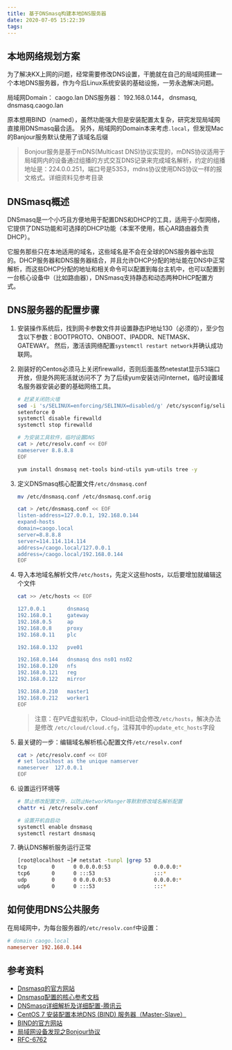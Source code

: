 ```yaml
---
title: 基于DNSmasq构建本地DNS服务器
date: 2020-07-05 15:22:39
tags:
---
```


## 本地网络规划方案

为了解决KX上网的问题，经常需要修改DNS设置，干脆就在自己的局域网搭建一个本地DNS服务器，作为今后Linux系统安装的基础设施，一劳永逸解决问题。

局域网Domain：  caogo.lan
DNS服务器：     192.168.0.144， dnsmasq, dnsmasq.caogo.lan

原本想用BIND（named），虽然功能强大但是安装配置太复杂，研究发现局域网直接用DNSmasq最合适。
另外，局域网的Domain本来考虑`.local`，但发现Mac的Banjour服务默认使用了该域名后缀

> Bonjour服务是基于mDNS(Multicast DNS)协议实现的，mDNS协议适用于局域网内的设备通过组播的方式交互DNS记录来完成域名解析，约定的组播地址是：224.0.0.251，端口号是5353，mdns协议使用DNS协议一样的报文格式。详细资料见参考目录

## DNSmasq概述

DNSmasq是一个小巧且方便地用于配置DNS和DHCP的工具，适用于小型网络，它提供了DNS功能和可选择的DHCP功能（本案不使用，核心AR路由器负责DHCP）。

它服务那些只在本地适用的域名，这些域名是不会在全球的DNS服务器中出现的。DHCP服务器和DNS服务器结合，并且允许DHCP分配的地址能在DNS中正常解析，而这些DHCP分配的地址和相关命令可以配置到每台主机中，也可以配置到一台核心设备中（比如路由器），DNSmasq支持静态和动态两种DHCP配置方式。

## DNS服务器的配置步骤

1. 安装操作系统后，找到网卡参数文件并设置静态IP地址130（必须的），至少包含以下参数：BOOTPROTO、ONBOOT、IPADDR、NETMASK、GATEWAY。
   然后，激活该网络配置`systemctl restart network`并确认成功联网。

2. 刚装好的Centos必须马上关闭firewalld，否则后面虽然netestat显示53端口开放，但是外网死活就访问不了
   为了后续yum安装访问Internet，临时设置域名服务器安装必要的基础网络工具。

    ``` sh
    # 赶紧关闭防火墙
    sed -i 's/SELINUX=enforcing/SELINUX=disabled/g' /etc/sysconfig/selinux
    setenforce 0
    systemctl disable firewalld
    systemctl stop firewalld

    # 为安装工具软件，临时设置DNS
    cat > /etc/resolv.conf << EOF
    nameserver 8.8.8.8
    EOF

    yum install dnsmasq net-tools bind-utils yum-utils tree -y
    ```

3. 定义DNSmasq核心配置文件`/etc/dnsmasq.conf`

    ``` sh
    mv /etc/dnsmasq.conf /etc/dnsmasq.conf.orig

    cat > /etc/dnsmasq.conf << EOF
    listen-address=127.0.0.1, 192.168.0.144
    expand-hosts
    domain=caogo.local
    server=8.8.8.8
    server=114.114.114.114
    address=/caogo.local/127.0.0.1
    address=/caogo.local/192.168.0.144
    EOF
    ```

4. 导入本地域名解析文件`/etc/hosts`，先定义这些hosts，以后要增加就编辑这个文件

    ``` sh
    cat >> /etc/hosts << EOF

    127.0.0.1       dnsmasq
    192.168.0.1     gateway
    192.168.0.5     ap
    192.168.0.8     proxy
    192.168.0.11    plc

    192.168.0.132   pve01

    192.168.0.144   dnsmasq dns ns01 ns02
    192.168.0.120   nfs
    192.168.0.121   reg
    192.168.0.122   mirror

    192.168.0.210   master1
    192.168.0.212   worker1
    EOF
    ```

    > 注意：在PVE虚拟机中，Cloud-init启动会修改`/etc/hosts`，解决办法是修改 `/etc/cloud/cloud.cfg`，注释其中的`update_etc_hosts`字段

5. 最关键的一步：编辑域名解析核心配置文件`/etc/resolv.conf`

    ``` sh
    cat > /etc/resolv.conf << EOF
    # set localhost as the unique namserver
    nameserver  127.0.0.1
    EOF
    ```

6. 设置运行环境等

    ``` sh
    # 禁止修改配置文件，以防止NetworkManger等默默修改域名解析配置
    chattr +i /etc/resolv.conf

    # 设置开机自启动
    systemctl enable dnsmasq
    systemctl restart dnsmasq
    ```

7. 确认DNS解析服务运行正常

    ``` sh
    [root@localhost ~]# netstat -tunpl |grep 53
    tcp        0      0 0.0.0.0:53              0.0.0.0:*               LISTEN      9863/dnsmasq
    tcp6       0      0 :::53                   :::*                    LISTEN      9863/dnsmasq
    udp        0      0 0.0.0.0:53              0.0.0.0:*                           9863/dnsmasq
    udp6       0      0 :::53                   :::*                                9863/dnsmasq  
    ```

## 如何使用DNS公共服务

在局域网中，为每台服务器的`/etc/resolv.conf`中设置：

``` conf
# domain caogo.local
nameserver 192.168.0.144
```

## 参考资料

- [Dnsmasq的官方网站](https://wiki.archlinux.org/index.php/Dnsmasq#DNS_addresses_file_and_forwarding)
- [Dnsmasq配置的核心参考文档](https://www.howtoing.com/setup-a-dns-dhcp-server-using-dnsmasq-on-centos-rhel)
- [DNSmasq详细解析及详细配置-腾讯云](https://cloud.tencent.com/developer/article/1174717)
- [CentOS 7 安装配置本地DNS (BIND) 服务器（Master-Slave）](https://www.kclouder.cn/centos-7-dns-bind/)
- [BIND的官方网站](https://wiki.archlinux.org/index.php/BIND)
- [局域网设备发现之Bonjour协议](https://blog.csdn.net/yueqian_scut/article/details/52694411)
- [RFC-6762](https://en.wikipedia.org/wiki/Multicast_DNS)
